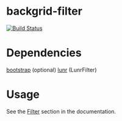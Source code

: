 backgrid-filter
===============
[![Build Status](https://travis-ci.org/wyuenho/backgrid-filter.png?branch=master)](https://travis-ci.org/wyuenho/backgrid-filter)

Dependencies
============
[bootstrap](http://twitter.github.com/bootstrap) (optional)
[lunr](http://lunrjs.com) (LunrFilter)

Usage
=====
See the [Filter](http://wyuenho.github.com/backgrid/#api-filter) section in
the documentation.
